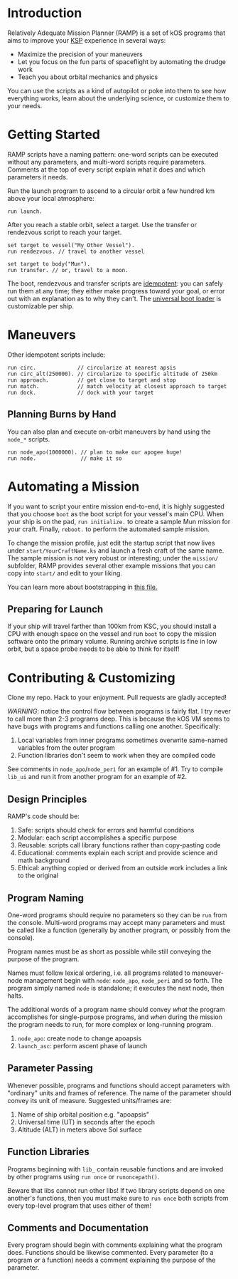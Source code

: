 Introduction
============

Relatively Adequate Mission Planner (RAMP) is a set of kOS programs that aims
to improve your [KSP](http://kerbalspaceprogram.com) experience in several ways:

 - Maximize the precision of your maneuvers
 - Let you focus on the fun parts of spaceflight by automating the drudge work
 - Teach you about orbital mechanics and physics

You can use the scripts as a kind of autopilot or poke into them to
see how everything works, learn about the underlying science, or customize
them to your needs.

Getting Started
===============

RAMP scripts have a naming pattern: one-word scripts can be executed without any
parameters, and multi-word scripts require parameters. Comments at the top of
every script explain what it does and which parameters it needs.

Run the launch program to ascend to a circular orbit a few hundred km above
your local atmosphere:

    run launch.

After you reach a stable orbit, select a target. Use the transfer or rendezvous script to reach your target.

    set target to vessel("My Other Vessel").
    run rendezvous. // travel to another vessel

    set target to body("Mun").
    run transfer. // or, travel to a moon.

The boot, rendezvous and transfer scripts are [idempotent](https://en.wikipedia.org/wiki/Idempotence):
you can safely run them at any time; they either make progress toward your goal, or error out
with an explanation as to why they can't. The [universal boot loader](boot/README.md) is customizable per ship.

Maneuvers
=========

Other idempotent scripts include:

    run circ.             // circularize at nearest apsis
    run circ_alt(250000). // circularize to specific altitude of 250km
    run approach.         // get close to target and stop
    run match.            // match velocity at closest approach to target
    run dock.             // dock with your target

Planning Burns by Hand
----------------------

You can also plan and execute on-orbit maneuvers by hand using the `node_*` scripts.

    run node_apo(1000000). // plan to make our apogee huge!
    run node.              // make it so

Automating a Mission
====================

If you want to script your entire mission end-to-end, it is highly suggested
that you choose `boot` as the boot script for your vessel's main CPU. When
your ship is on the pad, `run initialize.` to create a sample Mun mission for
your craft. Finally, `reboot.` to perform the automated sample mission.

To change the mission profile, just edit the startup script that now lives under
`start/YourCraftName.ks` and launch a fresh craft of the same name. The sample
mission is not very robust or interesting; under the `mission/` subfolder, RAMP
provides several other example missions that you can copy into `start/` and
edit to your liking.

You can learn more about bootstrapping in [this file.](https://github.com/xeger/kos-ramp/blob/master/boot/README.md)

Preparing for Launch
--------------------

If your ship will travel farther than 100km from KSC, you should install
a CPU with enough space on the vessel and run `boot` to copy the mission
software onto the primary volume. Running archive scripts is fine in low
orbit, but a space probe needs to be able to think for itself!

Contributing & Customizing
==========================

Clone my repo. Hack to your enjoyment. Pull requests are gladly accepted!

*WARNING*: notice the control flow between programs is fairly flat. I try never
to call more than 2-3 programs deep. This is because the kOS VM seems to have
bugs with programs and functions calling one another. Specifically:

1. Local variables from inner programs sometimes overwrite same-named variables from the outer program
2. Function libraries don't seem to work when they are compiled code

See comments in `node_apo`/`node_peri` for an example of #1.
Try to compile `lib_ui` and run it from another program for an example of #2.

Design Principles
-----------------

RAMP's code should be:

1. Safe: scripts should check for errors and harmful conditions
2. Modular: each script accomplishes a specific purpose
3. Reusable: scripts call library functions rather than copy-pasting code
4. Educational: comments explain each script and provide science and math background
5. Ethical: anything copied or derived from an outside work includes a link to the original

Program Naming
--------------

One-word programs should require no parameters so they can be `run` from the
console. Multi-word programs may accept many parameters and must be called
like a function (generally by another program, or possibly from the console).

Program names must be as short as possible while still conveying the purpose
of the program.

Names must follow lexical ordering, i.e. all programs related to maneuver-node
management begin with `node`: `node_apo`, `node_peri` and so forth. The program
simply named `node` is standalone; it executes the next node, then halts.

The additional words of a program name should convey _what_ the program
accomplishes for single-purpose programs, and _when_ during the mission
the program needs to run, for more complex or long-running program.

1. `node_apo`: create node to change apoapsis
2. `launch_asc`: perform ascent phase of launch

Parameter Passing
-----------------

Whenever possible, programs and functions should accept parameters with
"ordinary" units and frames of reference. The name of the parameter
should convey its unit of measure. Suggested units/frames are:

1. Name of ship orbital position e.g. "apoapsis"
2. Universal time (UT) in seconds after the epoch
3. Altitude (ALT) in meters above SoI surface

Function Libraries
------------------

Programs beginning with `lib_` contain reusable functions and are invoked by
other programs using `run once` or `runoncepath()`.

Beware that libs cannot run other libs! If two library scripts depend on one another's functions, then you must make sure to `run once` both scripts from every top-level program that uses either of them!

Comments and Documentation
--------------------------

Every program should begin with comments explaining what the program does.
Functions should be likewise commented. Every parameter (to a program _or_ a
function) needs a comment explaining the purpose of the parameter.
